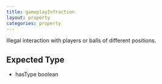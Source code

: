 ```yaml
---
title: gameplayInfraction
layout: property
categories: property
---
```


Illegal interaction with players or balls of different positions.

## Expected Type

*   hasType boolean

